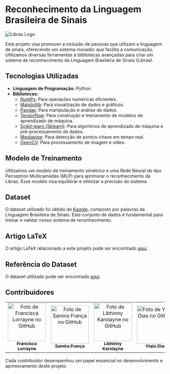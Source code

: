 # Reconhecimento da Linguagem Brasileira de Sinais

![Libras Logo](https://www.gov.br/mdh/pt-br/ondh/centrais-de-conteudo/imagens/libras.png/@@images/image)

Este projeto visa promover a inclusão de pessoas que utilizam a linguagem de sinais, oferecendo um sistema inovador que facilita a comunicação. Utilizamos diversas ferramentas e bibliotecas avançadas para criar um sistema de reconhecimento da Linguagem Brasileira de Sinais (Libras).

## Tecnologias Utilizadas
- **Linguagem de Programação:** Python
- **Bibliotecas:**
  - [NumPy](https://numpy.org/): Para operações numéricas eficientes.
  - [Matplotlib](https://matplotlib.org/): Para visualização de dados e gráficos.
  - [Pandas](https://pandas.pydata.org/): Para manipulação e análise de dados.
  - [Tensorflow](https://www.tensorflow.org/): Para construção e treinamento de modelos de aprendizado de máquina.
  - [Scikit-learn (Sklearn)](https://scikit-learn.org/): Para algoritmos de aprendizado de máquina e pré-processamento de dados.
  - [Mediapipe](https://mediapipe.dev/): Para detecção de pontos-chave em tempo real.
  - [OpenCV](https://opencv.org/): Para processamento de imagem e vídeo.

## Modelo de Treinamento
Utilizamos um modelo de treinamento simétrico e uma Rede Neural do tipo Perceptron Multicamadas (MLP) para aprimorar o reconhecimento da Libras. Esse modelo visa equilibrar e otimizar a precisão do sistema.

## Dataset
O dataset utilizado foi obtido do [Kaggle](https://www.kaggle.com/datasets/alvarole/brazilian-sign-language-words-recognition?resource=download), composto por palavras da Linguagem Brasileira de Sinais. Este conjunto de dados é fundamental para treinar e validar nosso sistema de reconhecimento.

## Artigo LaTeX
O artigo LaTeX relacionado a este projeto pode ser encontrado [aqui](link_para_o_artigo_latex).

## Referência do Dataset
O dataset utilizado pode ser encontrado [aqui](https://www.kaggle.com/datasets/alvarole/brazilian-sign-language-words-recognition?resource=download).

## Contribuidores
<table align="center">
  <tr>    
    <td align="center">
      <a href="https://github.com/franciscalorraynes">
        <img src="https://avatars.githubusercontent.com/u/104534319?v=4" 
        width="120px;" alt="Foto de Francisca Lorrayne no GitHub"/><br>
        <sub>
          <b>Francisca Lorrayne</b>
         </sub>
      </a>
    </td>
    <td align="center">
      <a href="https://github.com/samirafq">
        <img src="https://avatars.githubusercontent.com/u/111064435?v=4" 
        width="120px;" alt="Foto de Samira França no GitHub"/><br>
        <sub>
          <b>Samira França</b>
         </sub>
      </a>
    </td>
    <td align="center">
      <a href="https://github.com/Libhinny">
        <img src="https://avatars.githubusercontent.com/u/101879772?v=4" 
        width="120px;" alt="Foto de Libhinny Karolayne no GitHub"/><br>
        <sub>
          <b>Libhinny Karolayne</b>
         </sub>
      </a>
    </td>
    <td align="center">
      <a href="https://github.com/YT4l0">
        <img src="https://avatars.githubusercontent.com/u/108036187?v=4" 
        width="120px;" alt="Foto de Ytalo Dias no GitHub"/><br>
        <sub>
          <b>Ytalo Dias</b>
         </sub>
      </a>
    </td>
  </tr>
</table>

Cada contribuidor desempenhou um papel essencial no desenvolvimento e aprimoramento deste projeto.




